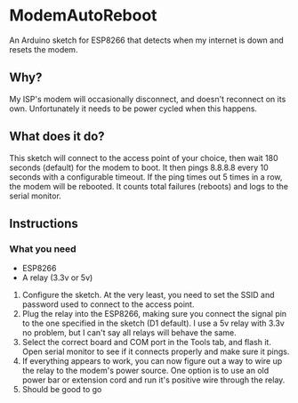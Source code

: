 # ModemAutoReboot
An Arduino sketch for ESP8266 that detects when my internet is down and resets the modem.

## Why?
My ISP's modem will occasionally disconnect, and doesn't reconnect on its own. Unfortunately it needs to be power cycled when this happens.

## What does it do?
This sketch will connect to the access point of your choice, then wait 180 seconds (default) for the modem to boot. It then pings 8.8.8.8 every 10 seconds with a configurable timeout. If the ping times out 5 times in a row, the modem will be rebooted. It counts total failures (reboots) and logs to the serial monitor.

## Instructions
### What you need
- ESP8266
- A relay (3.3v or 5v)

1. Configure the sketch. At the very least, you need to set the SSID and password used to connect to the access point.
2. Plug the relay into the ESP8266, making sure you connect the signal pin to the one specified in the sketch (D1 default). I use a 5v relay with 3.3v no problem, but I can't say all relays will behave the same.
3. Select the correct board and COM port in the Tools tab, and flash it. Open serial monitor to see if it connects properly and make sure it pings.
4. If everything appears to work, you can now figure out a way to wire up the relay to the modem's power source. One option is to use an old power bar or extension cord and run it's positive wire through the relay.
5. Should be good to go

